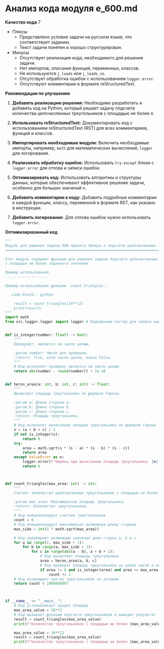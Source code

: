 # Анализ кода модуля e_600.md

**Качество кода**
7
- Плюсы
    -  Представлено условие задачи на русском языке, что соответствует заданию.
    -  Текст задачи понятен и хорошо структурирован.
- Минусы
    -  Отсутствует реализация кода, необходимого для решения задачи.
    -  Нет импортов, описания функций, переменных, классов.
    -  Не используются `j_loads` или `j_loads_ns`.
    -  Отсутствует обработка ошибок с использованием `logger.error`.
    -  Отсутствуют комментарии в формате reStructuredText.

**Рекомендации по улучшению**

1.  **Добавить реализацию решения:** Необходимо разработать и добавить код на Python, который решает задачу подсчета количества целочисленных треугольников с площадью не более n.

2.  **Использовать reStructuredText:** Документировать код с использованием reStructuredText (RST) для всех комментариев, функций и классов.
3.  **Импортировать необходимые модули:** Включить необходимые импорты, например, `math` для математических вычислений, `logger` для логирования.
4.  **Реализовать обработку ошибок:** Использовать `try-except` блоки с `logger.error` для отлова и записи ошибок.
5.  **Оптимизировать код:**  Использовать алгоритмы и структуры данных, которые обеспечивают эффективное решение задачи, особенно для больших значений n.
6. **Добавить комментарии к коду:** Добавить подробные комментарии к каждой функции, классу, переменной в формате RST, как указано в инструкции.
7. **Добавить логирование**: Для отлова ошибок нужно использовать `logger.error`.

**Оптимизированный код**

```python
"""
Модуль для решения задачи 600 проекта Эйлера о подсчете целочисленных треугольников.
=========================================================================================

Этот модуль содержит функции для решения задачи подсчета целочисленных треугольников
с площадью не более заданного значения.

Пример использования
--------------------

Пример использования функции `count_triangles`:

.. code-block:: python

    result = count_triangles(10**12)
    print(result)
"""
import math
from src.logger.logger import logger # Подключаем логгер для записи ошибок


def is_integer(number: float) -> bool:
    """
    Проверяет, является ли число целым.

    :param number: Число для проверки.
    :return: True, если число целое, иначе False.
    """
    # Код исполняет проверку является ли число целым
    return abs(number - round(number)) < 1e-10


def heron_area(a: int, b: int, c: int) -> float:
    """
    Вычисляет площадь треугольника по формуле Герона.

    :param a: Длина стороны a.
    :param b: Длина стороны b.
    :param c: Длина стороны c.
    :return: Площадь треугольника.
    """
    # Код исполняет вычисление площади треугольника по формуле Герона
    s = (a + b + c) / 2
    if not is_integer(s):
        return 0
    try:
        area = math.sqrt(s * (s - a) * (s - b) * (s - c))
        return area
    except ValueError as e:
        logger.error(f"Ошибка при вычислении площади треугольника: {e}", exc_info=True)
        return 0



def count_triangles(max_area: int) -> int:
    """
    Считает количество целочисленных треугольников с площадью не более max_area.

    :param max_area: Максимальная площадь треугольника.
    :return: Количество треугольников.
    """
    # Код инициализирует счетчик треугольников
    count = 0
    # Код инициализирует максимально возможную длину стороны
    max_side = int(2 * math.sqrt(max_area))

    # Код перебирает возможные значения длин сторон a, b и c
    for a in range(1, max_side + 1):
        for b in range(a, max_side + 1):
            for c in range(abs(a - b), a + b + 1):
                # Код вычисляет площадь треугольника
                area = heron_area(a, b, c)
                # Код проверят площадь треугольника на целое число и не больше чем max_area
                if area != 0 and is_integer(area) and area <= max_area:
                    count += 1
    # Код возвращает кол-во треугольников по условию
    return count % 1000000007



if __name__ == "__main__":
    # Код устанавливает предел площади
    max_area_value = 10**2
    # Код вызывает функцию подсчета треугольников и выводит результат
    result = count_triangles(max_area_value)
    print(f"Количество треугольников с площадью не более {max_area_value}: {result}")

    max_area_value = 10**12
    result = count_triangles(max_area_value)
    print(f"Количество треугольников с площадью не более {max_area_value}: {result}")


```